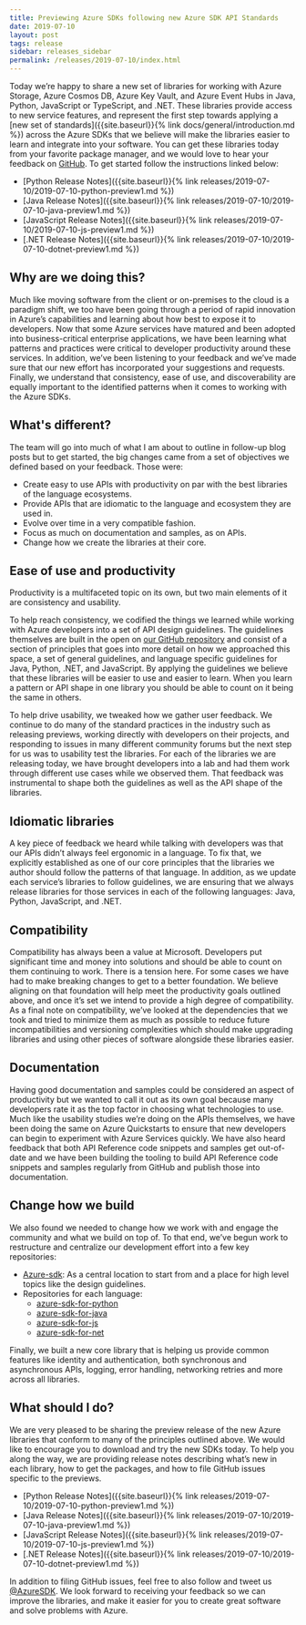 ```yaml
---
title: Previewing Azure SDKs following new Azure SDK API Standards
date: 2019-07-10
layout: post
tags: release
sidebar: releases_sidebar
permalink: /releases/2019-07-10/index.html
---
```


Today we’re happy to share a new set of libraries for working with Azure Storage,  Azure Cosmos DB, Azure Key Vault, and Azure Event Hubs in Java, Python, JavaScript or TypeScript, and .NET. These libraries provide access to new service features, and represent the first step towards applying a [new set of standards]({{site.baseurl}}{% link docs/general/introduction.md %}) across the Azure SDKs that we believe will make the libraries easier to learn and integrate into your software. You can get these libraries today from your favorite package manager, and we would love to hear your feedback on [GitHub](https://github.com/azure/azure-sdk/issues/). To get started follow the instructions linked below:

* [Python Release Notes]({{site.baseurl}}{% link releases/2019-07-10/2019-07-10-python-preview1.md %})
* [Java Release Notes]({{site.baseurl}}{% link releases/2019-07-10/2019-07-10-java-preview1.md %})
* [JavaScript Release Notes]({{site.baseurl}}{% link releases/2019-07-10/2019-07-10-js-preview1.md %})
* [.NET Release Notes]({{site.baseurl}}{% link releases/2019-07-10/2019-07-10-dotnet-preview1.md %})

## Why are we doing this?

Much like moving software from the client or on-premises to the cloud is a paradigm shift, we too have been going through a period of rapid innovation in Azure’s capabilities and learning about how best to expose it to developers. Now that some Azure services have matured and been adopted into business-critical enterprise applications, we have been learning what patterns and practices were critical to developer productivity around these services. In addition, we’ve been listening to your feedback and we’ve made sure that our new effort has incorporated your suggestions and requests. Finally, we understand that consistency, ease of use, and discoverability are equally important to the identified patterns when it comes to working with the Azure SDKs.

## What's different?

The team will go into much of what I am about to outline in follow-up blog posts but to get started, the big changes came from a set of objectives we defined based on your feedback. Those were:

* Create easy to use APIs with productivity on par with the best libraries of the language ecosystems.
* Provide APIs that are idiomatic to the language and ecosystem they are used in.
* Evolve over time in a very compatible fashion.
* Focus as much on documentation and samples, as on APIs.
* Change how we create the libraries at their core.

## Ease of use and productivity

Productivity is a multifaceted topic on its own, but two main elements of it are consistency and usability.

To help reach consistency, we codified the things we learned while working with Azure developers into a set of API design guidelines. The guidelines themselves are built in the open on [our GitHub repository](https://github.com/azure/azure-sdk/) and consist of a section of principles that goes into more detail on how we approached this space, a set of general guidelines, and language specific guidelines for Java, Python, .NET, and JavaScript. By applying the guidelines we believe that these libraries will be easier to use and easier to learn. When you learn a pattern or API shape in one library you should be able to count on it being the same in others.

To help drive usability, we tweaked how we gather user feedback. We continue to do many of the standard practices in the industry such as releasing previews, working directly with developers on their projects, and responding to issues in many different community forums but the next step for us was to usability test the libraries. For each of the libraries we are releasing today, we have brought developers into a lab and had them work through different use cases while we observed them. That feedback was instrumental to shape both the guidelines as well as the API shape of the libraries.

## Idiomatic libraries

A key piece of feedback we heard while talking with developers was that our APIs didn’t always feel ergonomic in a language. To fix that, we explicitly established as one of our core principles that the libraries we author should follow the patterns of that language. In addition, as we update each service’s libraries to follow guidelines, we are ensuring that we always release libraries for those services in each of the following languages: Java, Python, JavaScript, and .NET.

## Compatibility

Compatibility has always been a value at Microsoft. Developers put significant time and money into solutions and should be able to count on them continuing to work. There is a tension here. For some cases we have had to make breaking changes to get to a better foundation. We believe aligning on that foundation will help meet the productivity goals outlined above, and once it’s set we intend to provide a high degree of compatibility. As a final note on compatibility, we’ve looked at the dependencies that we took and tried to minimize them as much as possible to reduce future incompatibilities and versioning complexities which should make upgrading libraries and using other pieces of software alongside these libraries easier.

## Documentation

Having good documentation and samples could be considered an aspect of productivity but we wanted to call it out as its own goal because many developers rate it as the top factor in choosing what technologies to use. Much like the usability studies we’re doing on the APIs themselves, we have been doing the same on Azure Quickstarts to ensure that new developers can begin to experiment with Azure Services quickly. We have also heard feedback that both API Reference code snippets and samples get out-of-date and we have been building the tooling to build API Reference code snippets and samples regularly from GitHub and publish those into documentation.

## Change how we build

We also found we needed to change how we work with and engage the community and what we build on top of. To that end, we’ve begun work to restructure and centralize our development effort into a few key repositories:

* [Azure-sdk](https://github.com/azure/azure-sdk): As a central location to start from and a place for high level topics like the design guidelines.
* Repositories for each language:
  * [azure-sdk-for-python](https://github.com/azure/azure-sdk-for-python)
  * [azure-sdk-for-java](https://github.com/azure/azure-sdk-for-java)
  * [azure-sdk-for-js](https://github.com/azure/azure-sdk-for-js)
  * [azure-sdk-for-net](https://github.com/azure/azure-sdk-for-net)

Finally, we built a new core library that is helping us provide common features like identity and authentication, both synchronous and asynchronous APIs, logging, error handling, networking retries and more across all libraries.

## What should I do?

We are very pleased to be sharing the preview release of the new Azure libraries that conform to many of the principles outlined above. We would like to encourage you to download and try the new SDKs today. To help you along the way, we are providing release notes describing what’s new in each library, how to get the packages, and how to file GitHub issues specific to the previews.

* [Python Release Notes]({{site.baseurl}}{% link releases/2019-07-10/2019-07-10-python-preview1.md %})
* [Java Release Notes]({{site.baseurl}}{% link releases/2019-07-10/2019-07-10-java-preview1.md %})
* [JavaScript Release Notes]({{site.baseurl}}{% link releases/2019-07-10/2019-07-10-js-preview1.md %})
* [.NET Release Notes]({{site.baseurl}}{% link releases/2019-07-10/2019-07-10-dotnet-preview1.md %})

In addition to filing GitHub issues, feel free to also follow and tweet us [@AzureSDK](https://twitter.com/AzureSDK). We look forward to receiving your feedback so we can improve the libraries, and make it easier for you to create great software and solve problems with Azure.
